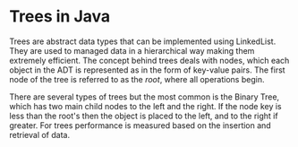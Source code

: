 # Trees in Java

Trees are abstract data types that can be implemented using LinkedList. 
They are used to managed data in a hierarchical way making them
extremely efficient. The concept behind trees deals with nodes, which
each object in the ADT is represented as in the form of key-value pairs.
The first node of the tree is referred to as the _root_, where all operations begin.

There are several types of trees but the most common is the Binary Tree, which 
has two main child nodes to the left and the right. If the node key is
less than the root's then the object is placed to the left, and to the right if
greater. For trees performance is measured based on the insertion and 
retrieval of data. 